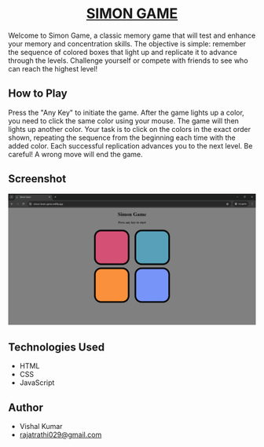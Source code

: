 <h1 align="center"><a href="https://simon-brain-game.netlify.app/">SIMON GAME</a></h1>
Welcome to Simon Game, a classic memory game that will test and enhance your memory and concentration skills. The objective is simple: remember the sequence of colored boxes that light up and replicate it to advance through the levels. Challenge yourself or compete with friends to see who can reach the highest level!

## How to Play
Press the "Any Key" to initiate the game.
After the game lights up a color, you need to click the same color using your mouse.
The game will then lights up another color.
Your task is to click on the colors in the exact order shown, repeating the sequence from the beginning each time with the added color.
Each successful replication advances you to the next level.
Be careful! A wrong move will end the game.

## Screenshot
<img src="simon-sns.png" alt="Simon">

## Technologies Used
- HTML
- CSS
- JavaScript

## Author
- Vishal Kumar
- rajatrathi029@gmail.com
